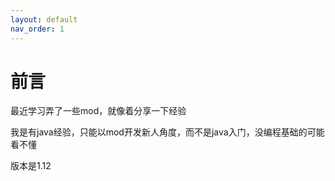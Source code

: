 ```yaml
---
layout: default
nav_order: 1
---
```




# 前言

最近学习弄了一些mod，就像着分享一下经验

我是有java经验，只能以mod开发新人角度，而不是java入门，没编程基础的可能看不懂

版本是1.12